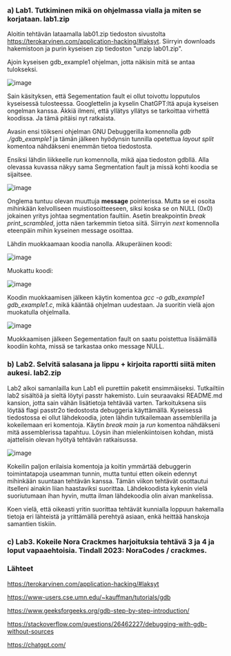 ### a) Lab1. Tutkiminen mikä on ohjelmassa vialla ja miten se korjataan. lab1.zip

Aloitin tehtävän lataamalla lab01.zip tiedoston sivustolta https://terokarvinen.com/application-hacking/#laksyt. Siirryin downloads hakemistoon ja purin kyseisen zip tiedoston "unzip lab01.zip".

Ajoin kyseisen gdb_example1 ohjelman, jotta näkisin mitä se antaa tulokseksi. 

![image](https://github.com/user-attachments/assets/c9f5f87d-9394-4088-95b6-7153038d29b8)

Sain käsityksen, että Segementation fault ei ollut toivottu lopputulos kyseisessä tulosteessa. Googlettelin ja kyselin ChatGPT:ltä apuja kyseisen ongelman kanssa. Äkkiä ilmeni, että yllätys yllätys se tarkoittaa virhettä koodissa. Ja tämä pitäisi nyt ratkaista.

Avasin ensi töikseni ohjelman GNU Debuggerilla komennolla *gdb ./gdb_example1* ja tämän jälkeen hyödynsin tunnilla opetettua *layout split* komentoa nähdäkseni enemmän tietoa tiedostosta.

Ensiksi lähdin liikkeelle *run* komennolla, mikä ajaa tiedoston gdbllä. Alla olevassa kuvassa näkyy sama Segmentation fault ja missä kohti koodia se sijaitsee.

![image](https://github.com/user-attachments/assets/ff3c6286-d092-4274-81fe-02d3b492f816)

Onglema tuntuu olevan muuttuja **message** pointerissa. Mutta se ei osoita mihinkään kelvolliseen muistiosoitteeseen, siksi koska se on NULL (0x0) jokainen yritys johtaa segmentation faultiin. 
Asetin breakpointin *break print_scrambled*, jotta näen tarkemmin tietoa siitä. Siirryin *next* komennolla eteenpäin mihin kyseinen message osoittaa.  

Lähdin muokkaamaan koodia nanolla. Alkuperäinen koodi:

![image](https://github.com/user-attachments/assets/a39d0282-329b-4e84-8165-a1412ed471b8)

Muokattu koodi:

![image](https://github.com/user-attachments/assets/232fdc29-e555-4976-b083-4da93a7c4608)

Koodin muokkaamisen jälkeen käytin komentoa *gcc -o gdb_example1 gdb_example1.c*, mikä kääntää ohjelman uudestaan. Ja suoritin vielä ajon muokatulla ohjelmalla.

![image](https://github.com/user-attachments/assets/6955e717-4a99-47ce-956d-84641f8dc887)

Muokkaamisen jälkeen Segementation fault on saatu poistettua lisäämällä koodiin kohta, missä se tarkastaa onko message NULL. 


### b) Lab2. Selvitä salasana ja lippu + kirjoita raportti siitä miten aukesi. lab2.zip

Lab2 alkoi samanlailla kun Lab1 eli purettiin paketit ensimmäiseksi. Tutkailtiin lab2 sisältöä ja sieltä löytyi passtr hakemisto. Luin seuraavaksi README.md kansion, jotta sain vähän lisätietoja tehtävää varten. Tarkoituksena siis löytää flagi passtr2o tiedostosta debuggeria käyttämällä. Kyseisessä tiedostossa ei ollut lähdekoodia, joten lähdin tutkailemaan assemblerilla ja kokeilemaan eri komentoja. Käytin *break main* ja *run* komentoa nähdäkseni mitä assemblerissa tapahtuu. Löysin ihan mielenkiintoisen kohdan, mistä ajattelisin olevan hyötyä tehtävän ratkaisussa.

![image](https://github.com/user-attachments/assets/d3c42ff0-03e5-457c-b4f5-fec3e29eff43)

Kokeilin paljon erilaisia komentoja ja koitin ymmärtää debuggerin toimintatapoja useamman tunnin, mutta tuntui etten oikein edennyt mihinkään suuntaan tehtävän kanssa. Tämän viikon tehtävät osottautui itselleni ainakin liian haastaviksi suorittaa. Lähdekoodista kykenin vielä suoriutumaan ihan hyvin, mutta ilman lähdekoodia olin aivan mankelissa.

Koen vielä, että oikeasti yritin suorittaa tehtävät kunnialla loppuun hakemalla tietoja eri lähteistä ja yrittämällä perehtyä asiaan, enkä heittää hanskoja samantien tiskiin.


### c) Lab3. Kokeile Nora Crackmes harjoituksia tehtävä 3 ja 4 ja loput vapaaehtoisia. Tindall 2023: NoraCodes / crackmes.


### Lähteet

https://terokarvinen.com/application-hacking/#laksyt

https://www-users.cse.umn.edu/~kauffman/tutorials/gdb

https://www.geeksforgeeks.org/gdb-step-by-step-introduction/

https://stackoverflow.com/questions/26462227/debugging-with-gdb-without-sources

https://chatgpt.com/






